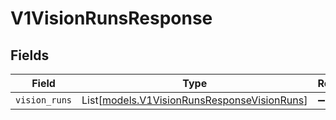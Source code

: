 # V1VisionRunsResponse


## Fields

| Field                                                                                      | Type                                                                                       | Required                                                                                   | Description                                                                                |
| ------------------------------------------------------------------------------------------ | ------------------------------------------------------------------------------------------ | ------------------------------------------------------------------------------------------ | ------------------------------------------------------------------------------------------ |
| `vision_runs`                                                                              | List[[models.V1VisionRunsResponseVisionRuns](../models/v1visionrunsresponsevisionruns.md)] | :heavy_minus_sign:                                                                         | N/A                                                                                        |